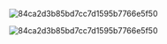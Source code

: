 ![84ca2d3b85bd7cc7d1595b7766e5f50](https://user-images.githubusercontent.com/37897216/1656984945180.jpg)

![84ca2d3b85bd7cc7d1595b7766e5f50](https://user-images.githubusercontent.com/37897216/1656984961473.jpg)

